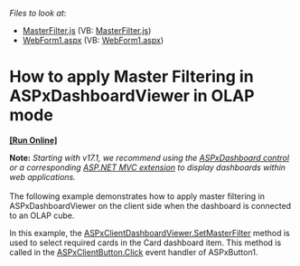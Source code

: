 <!-- default file list -->
*Files to look at*:

* [MasterFilter.js](./CS/Dashboard_SetMasterFilterWeb_OLAP/Scripts/MasterFilter.js) (VB: [MasterFilter.js](./VB/Dashboard_SetMasterFilterWeb_OLAP/Scripts/MasterFilter.js))
* [WebForm1.aspx](./CS/Dashboard_SetMasterFilterWeb_OLAP/WebForm1.aspx) (VB: [WebForm1.aspx](./VB/Dashboard_SetMasterFilterWeb_OLAP/WebForm1.aspx))
<!-- default file list end -->
# How to apply Master Filtering in ASPxDashboardViewer in OLAP mode
<!-- run online -->
**[[Run Online]](https://codecentral.devexpress.com/t140278)**
<!-- run online end -->


<strong>Note:</strong> <em>Starting with v17.1, we recommend using the <a href="https://documentation.devexpress.com/Dashboard/CustomDocument16976.aspx">ASPxDashboard control</a> or a corresponding <a href="https://documentation.devexpress.com/Dashboard/CustomDocument16977.aspx">ASP.NET MVC extension</a> to display dashboards within web applications.</em><br><br>The following example demonstrates how to apply master filtering in ASPxDashboardViewer on the client side when the dashboard is connected to an OLAP cube.
<p>In this example, the <a href="https://documentation.devexpress.com/Dashboard/DevExpressDashboardWebScriptsASPxClientDashboardViewer_SetMasterFiltertopic.aspx">ASPxClientDashboardViewer.SetMasterFilter</a> method is used to select required cards in the Card dashboard item. This method is called in the <a href="https://documentation.devexpress.com/AspNet/DevExpressWebASPxEditorsScriptsASPxClientButton_Clicktopic.aspx">ASPxClientButton.Click</a> event handler of ASPxButton1.</p>

<br/>


